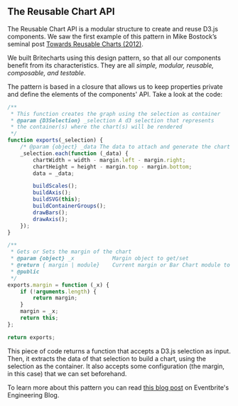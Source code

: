 ## The Reusable Chart API

The Reusable Chart API is a modular structure to create and reuse D3.js components. We saw the first example of this pattern in Mike Bostock’s seminal post [Towards Reusable Charts (2012)][towardsreusablecharts].

We built Britecharts using this design pattern, so that all our components benefit from its characteristics. They are all _simple, modular, reusable, composable, and testable_.

The pattern is based in a closure that allows us to keep properties private and define the elements of the components' API. Take a look at the code:

```js
/**
 * This function creates the graph using the selection as container
 * @param {D3Selection} _selection A d3 selection that represents
 * the container(s) where the chart(s) will be rendered
 */
function exports(_selection) {
    /* @param {object} _data The data to attach and generate the chart */
    _selection.each(function (_data) {
        chartWidth = width - margin.left - margin.right;
        chartHeight = height - margin.top - margin.bottom;
        data = _data;

        buildScales();
        buildAxis();
        buildSVG(this);
        buildContainerGroups();
        drawBars();
        drawAxis();
    });
}

/**
 * Gets or Sets the margin of the chart
 * @param {object} _x            Margin object to get/set
 * @return { margin | module}    Current margin or Bar Chart module to chain calls
 * @public
 */
exports.margin = function (_x) {
    if (!arguments.length) {
        return margin;
    }
    margin = _x;
    return this;
};

return exports;
```

This piece of code returns a function that accepts a D3.js selection as input. Then, it extracts the data of that selection to build a chart, using the selection as the container. It also accepts some configuration (the margin, in this case) that we can set beforehand.

To learn more about this pattern you can read [this blog post][reusableapi] on Eventbrite's Engineering Blog.

[reusableapi]: https://www.eventbrite.com/engineering/leveling-up-d3-the-reusable-chart-api/
[towardsreusablecharts]: http://bost.ocks.org/mike/chart/
